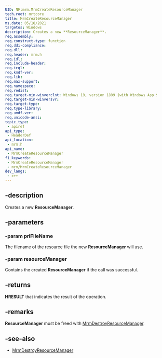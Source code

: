 ```yaml
---
UID: NF:mrm.MrmCreateResourceManager
tech.root: mrtcore 
title: MrmCreateResourceManager
ms.date: 05/18/2021 
targetos: Windows
description: Creates a new **ResourceManager**.
req.assembly: 
req.construct-type: function
req.ddi-compliance: 
req.dll: 
req.header: mrm.h
req.idl: 
req.include-header: 
req.irql: 
req.kmdf-ver: 
req.lib: 
req.max-support: 
req.namespace: 
req.redist: 
req.target-min-winverclnt: Windows 10, version 1809 (with Windows App SDK 0.5 or later) 
req.target-min-winversvr: 
req.target-type: 
req.type-library: 
req.umdf-ver: 
req.unicode-ansi: 
topic_type:
 - apiref
api_type:
 - HeaderDef
api_location:
 - mrm.h
api_name:
 - MrmCreateResourceManager
f1_keywords:
 - MrmCreateResourceManager
 - mrm/MrmCreateResourceManager
dev_langs:
 - c++
---
```


## -description

Creates a new **ResourceManager**.

## -parameters

### -param priFileName

The filename of the resource file the new **ResourceManager** will use.

### -param resourceManager

Contains the created **ResourceManager** if the call was successful.

## -returns

**HRESULT** that indicates the result of the operation.

## -remarks

**ResourceManager** must be freed with [MrmDestroyResourceManager](nf-mrm-mrmdestroyresourcemanager.md).

## -see-also

- [MrmDestroyResourceManager](nf-mrm-mrmdestroyresourcemanager.md)

